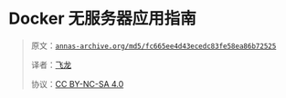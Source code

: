 # Docker 无服务器应用指南

> 原文：[`annas-archive.org/md5/fc665ee4d43ecedc83fe58ea86b72525`](https://annas-archive.org/md5/fc665ee4d43ecedc83fe58ea86b72525)
> 
> 译者：[飞龙](https://github.com/wizardforcel)
> 
> 协议：[CC BY-NC-SA 4.0](http://creativecommons.org/licenses/by-nc-sa/4.0/)
